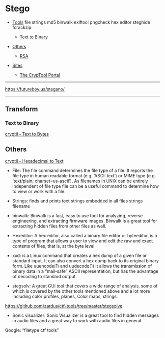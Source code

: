 # Stego

- [Tools](#Transform)
file
strings
md5
binwalk
exiftool
pngcheck
hex editor
steghide
fcrackzip

  - [Text to Binary](Text-to-Binary)
- [Others](#Others)
  - [RSA](#RSA)
- [Sites](#Sites)
  - [The CrypTool Portal](https://www.cryptool.org/en/cto/)

---

https://futureboy.us/stegano/

---

## Transform

### Text to Binary

[cryptii - Text to Bytes](https://cryptii.com/pipes/text-to-binary)

## Others

[cryptii - Hexadecimal to Text](https://cryptii.com/pipes/hex-to-text)



- File: The file command determines the file type of a file. It reports the file type in human readable format (e.g. ‘ASCII text’) or MIME type (e.g. ‘text/plain; charset=us-ascii’). As filenames in UNIX can be entirely independent of file type file can be a useful command to determine how to view or work with a file.


- Strings: finds and prints text strings embedded in all files strings filename

- binwalk: Binwalk is a fast, easy to use tool for analyzing, reverse engineering, and extracting firmware images. Binwalk is a great tool for extracting hidden files from other files as well.

- Hexeditor: A hex editor, also called a binary file editor or byteeditor, is a type of program that allows a user to view and edit the raw and exact contents of files, that is, at the byte level

- xxd: is a Linux command that creates a hex dump of a given file or standard input. It can also convert a hex dump back to its original binary form. Like uuencode(1) and uudecode(1) it allows the transmission of binary data in a “mail-safe” ASCII representation, but has the advantage of decoding to standard output.

- stegsolv: A great GUI tool that covers a wide range of analysis, some of which is covered by the other tools mentioned above and a lot more including color profiles, planes, Color maps, strings.

https://github.com/zardus/ctf-tools/tree/master/stegsolve

- Sonic visualizer: Sonic Visualizer is a great tool to find hidden messages in audio files and a great way to work with audio files in general. 



Google: “filetype ctf tools”
